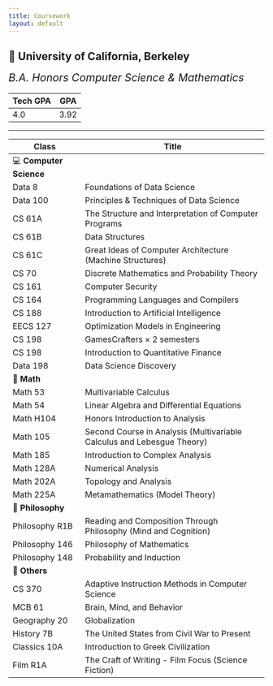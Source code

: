 ```yaml
---
title: Coursework
layout: default
---
```


## 🐻 University of California, Berkeley

<h2 style="margin-top: 0; font-weight: normal;"><i>B.A. Honors Computer Science & Mathematics</i></h2>

| Tech GPA | GPA  |
| -------- | ---- |
| 4.0      | 3.92 |

---

| Class                   | Title                                                                  |
| ----------------------- | ---------------------------------------------------------------------- |
| 💻 **Computer Science** |                                                                        |
| Data 8                  | Foundations of Data Science                                            |
| Data 100                | Principles & Techniques of Data Science                                |
| CS 61A                  | The Structure and Interpretation of Computer Programs                  |
| CS 61B                  | Data Structures                                                        |
| CS 61C                  | Great Ideas of Computer Architecture (Machine Structures)              |
| CS 70                   | Discrete Mathematics and Probability Theory                            |
| CS 161                  | Computer Security                                                      |
| CS 164                  | Programming Languages and Compilers                                    |
| CS 188                  | Introduction to Artificial Intelligence                                |
| EECS 127                | Optimization Models in Engineering                                     |
| CS 198                  | GamesCrafters × 2 semesters                                            |
| CS 198                  | Introduction to Quantitative Finance                                   |
| Data 198                | Data Science Discovery                                                 |
| 🔢 **Math**             |                                                                        |
| Math 53                 | Multivariable Calculus                                                 |
| Math 54                 | Linear Algebra and Differential Equations                              |
| Math H104               | Honors Introduction to Analysis                                        |
| Math 105                | Second Course in Analysis (Multivariable Calculus and Lebesgue Theory) |
| Math 185                | Introduction to Complex Analysis                                       |
| Math 128A               | Numerical Analysis                                                     |
| Math 202A               | Topology and Analysis                                                  |
| Math 225A               | Metamathematics (Model Theory)                                         |
| 🤔 **Philosophy**       |                                                                        |
| Philosophy R1B          | Reading and Composition Through Philosophy (Mind and Cognition)        |
| Philosophy 146          | Philosophy of Mathematics                                              |
| Philosophy 148          | Probability and Induction                                              |
| 🔖 **Others**           |                                                                        |
| CS 370                  | Adaptive Instruction Methods in Computer Science                       |
| MCB 61                  | Brain, Mind, and Behavior                                              |
| Geography 20            | Globalization                                                          |
| History 7B              | The United States from Civil War to Present                            |
| Classics 10A            | Introduction to Greek Civilization                                     |
| Film R1A                | The Craft of Writing - Film Focus (Science Fiction)                    |

